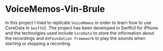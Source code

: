 # VoiceMemos-Vin-Brule


In this project I tried to replicate `VoiceMemos` in order to learn how to use CoreData in `SwiftUI`. 
The project has been developed in SwiftUI for iPhone and the technolgies used include `CoreData` to store the information about the recordings and `AVFoundation framework` to play the sounds when starting or stopping a recording. 

